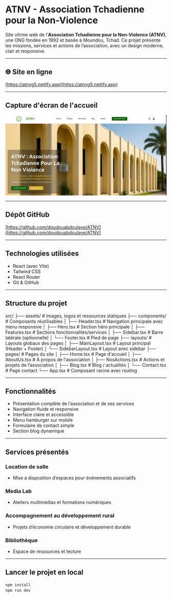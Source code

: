 # ATNV - Association Tchadienne pour la Non-Violence

Site vitrine web de l’**Association Tchadienne pour la Non-Violence (ATNV)**, une ONG fondée en 1992 et basée à Moundou, Tchad. Ce projet présente les missions, services et actions de l’association, avec un design moderne, clair et responsive.

---

## 🌐 Site en ligne

[https://atnvg5.netlify.app](https://atnvg5.netlify.app)

---

## Capture d'écran de l'accueil

![Capture](./src/assets/capture.png)

---

## Dépôt GitHub

[https://github.com/doudouabdoulaye/ATNV](https://github.com/doudouabdoulaye/ATNV)

---

## Technologies utilisées

- React (avec Vite)
- Tailwind CSS
- React Router
- Git & GitHub

---

## Structure du projet




src/
├── assets/ # Images, logos et ressources statiques
├── components/ # Composants réutilisables
│ ├── Header.tsx # Navigation principale avec menu responsive
│ ├── Hero.tsx # Section héro principale
│ ├── Features.tsx # Sections fonctionnalités/services
│ ├── Sidebar.tsx # Barre latérale (optionnelle)
│ └── Footer.tsx # Pied de page
├── layouts/ # Layouts globaux des pages
│ ├── MainLayout.tsx # Layout principal (Header + Footer)
│ └── SidebarLayout.tsx # Layout avec sidebar
├── pages/ # Pages du site
│ ├── Home.tsx # Page d'accueil
│ ├── AboutUs.tsx # À propos de l'association
│ ├── NosActions.tsx # Actions et projets de l’association
│ ├── Blog.tsx # Blog / actualités
│ └── Contact.tsx # Page contact
└── App.tsx # Composant racine avec routing



 
---

## Fonctionnalités

- Présentation complète de l’association et de ses services
- Navigation fluide et responsive
- Interface claire et accessible
- Menu hamburger sur mobile
- Formulaire de contact simple
- Section blog dynamique

---

## Services présentés

### Location de salle

- Mise à disposition d’espaces pour événements associatifs

### Media Lab

- Ateliers multimédias et formations numériques

### Accompagnement au développement rural

- Projets d’économie circulaire et développement durable

### Bibliothèque

- Espace de ressources et lecture

---

## Lancer le projet en local

```bash
npm install
npm run dev


